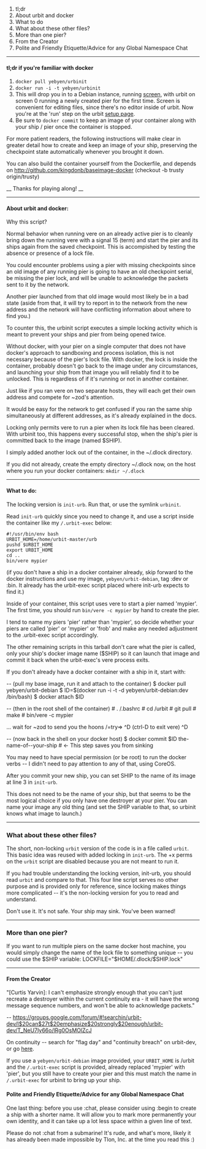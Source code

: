 1. tl;dr
2. About urbit and docker
3. What to do
4. What about these other files?
5. More than one pier?
6. From the Creator
7. Polite and Friendly Etiquette/Advice for any Global Namespace Chat

*****

#### tl;dr if you're familiar with docker

1. `docker pull yebyen/urbinit`
2. `docker run -i -t yebyen/urbinit`
3. This will drop you in to a Debian instance, running [screen](https://www.debian-administration.org/articles/34), with urbit on screen 0 running a newly created pier for the first time. Screen is convenient for editing files, since there's no editor inside of urbit. Now you're at the 'run' step on the urbit [setup page](http://urbit.org/setup/).
4. Be sure to `docker commit` to keep an image of your container along with your ship / pier once the container is stopped.

For more patient readers, the following instructions will make clear in greater detail how to create and keep an image of your ship, preserving the checkpoint state automatically whenever you brought it down.

You can also build the container yourself from the Dockerfile, and depends on
http://github.com/kingdonb/baseimage-docker (checkout -b trusty origin/trusty)

__ Thanks for playing along! __

*****

#### About urbit and docker:

Why this script?

Normal behavior when running vere on an already active pier is to cleanly bring
down the running vere with a signal 15 (term) and start the pier and its ships
again from the saved checkpoint.  This is accompished by testing the absence or
presence of a lock file.

You could encounter problems using a pier with missing checkpoints since an old
image of any running pier is going to have an old checkpoint serial, be missing
the pier lock, and will be unable to acknowledge the packets sent to it by the
network.

Another pier launched from that old image would most likely be in a bad state
(aside from that, it will try to report in to the network from the new address
and the network will have conflicting information about where to find you.)


To counter this, the urbinit script executes a simple locking activity which is
meant to prevent your ships and pier from being opened twice.

Without docker, with your pier on a single computer that does not have docker's
approach to sandboxing and process isolation, this is not necessary because of
the pier's lock file.  With docker, the lock is inside the container, probably
doesn't go back to the image under any circumstances, and launching your ship
from that image you will reliably find it to be unlocked.  This is regardless
of if it's running or not in another container.

Just like if you ran vere on two separate hosts, they will each get their own
address and compete for ~zod's attention.

It would be easy for the network to get confused if you ran the same ship
simultaneously at different addresses, as it's already explained in the docs.

Locking only permits vere to run a pier when its lock file has been cleared.
With urbinit too, this happens every successful stop, when the ship's pier is
committed back to the image (named $SHIP).

I simply added another lock out of the container, in the ~/.dlock directory.

If you did not already, create the empty directory ~/.dlock now, on the host
where you run your docker containers: `mkdir ~/.dlock`

*****

#### What to do:

The locking version is `init-urb`.  Run that, or use the symlink `urbinit`.

Read `init-urb` quickly since you need to change it, and use a script inside
the container like my `/.urbit-exec` below:

    #!/usr/bin/env bash
    URBIT_HOME=/home/urbit-master/urb
    pushd $URBIT_HOME
    export URBIT_HOME
    cd ..
    bin/vere mypier

(if you don't have a ship in a docker container already, skip forward to the
docker instructions and use my image, `yebyen/urbit-debian`, tag :dev or :bin.
It already has the urbit-exec script placed where init-urb expects to find it.)

Inside of your container, this script uses vere to start a pier named 'mypier'.
The first time, you should run `bin/vere -c mypier` by hand to create the pier.

I tend to name my piers 'pier' rather than 'mypier', so decide whether your
piers are called 'pier' or 'mypier' or 'frob' and make any needed adjustment to
the .urbit-exec script accordingly.

The other remaining scripts in this tarball don't care what the pier is called,
only your ship's docker image name ($SHIP) so it can launch that image and
commit it back when the urbit-exec's vere process exits.


If you don't already have a docker container with a ship in it, start with:

-- (pull my base image, run it and attach to the container)
    $ docker pull yebyen/urbit-debian
    $ ID=$(docker run -i -t -d yebyen/urbit-debian:dev /bin/bash)
    $ docker attach $ID

-- (then in the root shell of the container)
    # . /.bashrc
    # cd /urbit
    # git pull
    # make
    # bin/vere -c mypier

... wait for ~zod to send you the hoons
    /=try=> ^D (ctrl-D to exit vere)
    ^D

-- (now back in the shell on your docker host)
    $ docker commit $ID the-name-of--your-ship # <- This step saves you from sinking

You may need to have special permission (or be root) to run the docker verbs --
I didn't need to pay attention to any of that, using CoreOS.

After you commit your new ship, you can set SHIP to the name of its image at
line 3 in `init-urb`.

This does not need to be the name of your ship, but that seems to be the most
logical choice if you only have one destroyer at your pier.  You can name your
image any old thing (and set the SHIP variable to that, so urbinit knows what
image to launch.)

*****

### What about these other files?

The short, non-locking `urbit` version of the code is in a file called `urbit`.
This basic idea was reused with added locking in `init-urb`.  The +x perms on
the `urbit` script are disabled because you are not meant to run it.

If you had trouble understanding the locking version, init-urb, you should read
`urbit` and compare to that.  This four line script serves no other purpose and
is provided only for reference, since locking makes things more complicated --
it's the non-locking version for you to read and understand.

Don't use it.  It's not safe.  Your ship may sink.  You've been warned!

*****

### More than one pier?

If you want to run multiple piers on the same docker host machine, you would
simply change the name of the lock file to something unique -- you could use
the $SHIP variable: LOCKFILE="$HOME/.dlock/$SHIP.lock"

*****

#### From the Creator

"[Curtis Yarvin]: I can't emphasize strongly enough that you can't just
recreate a destroyer within the current continuity era - it will have the wrong
message sequence numbers, and won't be able to acknowledge packets."

-- https://groups.google.com/forum/#!searchin/urbit-dev/I$20can$27t$20emphasize$20strongly$20enough/urbit-dev/T_NeU7Iy66o/lRg0OsMOlZcJ

On continuity -- search for "flag day" and "continuity breach" on urbit-dev, or go [here](http://urbit.org/community/articles/continuity/).

If you use a `yebyen/urbit-debian` image provided, your `URBIT_HOME` is /urbit and the `/.urbit-exec` script is provided, already replaced 'mypier' with 'pier', but you still have to create your pier and this must match the name in `/.urbit-exec` for urbinit to bring up your ship.


#### Polite and Friendly Etiquette/Advice for any Global Namespace Chat
One last thing: before you use :chat, please consider using :begin to create a
ship with a shorter name.  It will allow you to mark more permanently your own
identity, and it can take up a lot less space within a given line of text.

Please do not :chat from a submarine!  It's rude, and what's more, likely it
has already been made impossible by Tlon, Inc. at the time you read this :)
